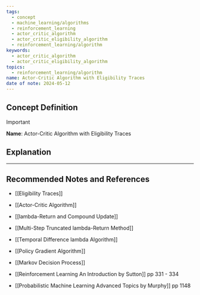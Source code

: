 ```yaml
---
tags:
  - concept
  - machine_learning/algorithms
  - reinforcement_learning
  - actor_critic_algorithm
  - actor_critic_eligibility_algorithm
  - reinforcement_learning/algorithm
keywords:
  - actor_critic_algorithm
  - actor_critic_eligibility_algorithm
topics:
  - reinforcement_learning/algorithm
name: Actor-Critic Algorithm with Eligibility Traces
date of note: 2024-05-12
---
```


## Concept Definition

>[!important]
>**Name**: Actor-Critic Algorithm with Eligibility Traces



## Explanation





-----------
##  Recommended Notes and References


- [[Eligibility Traces]]
- [[Actor-Critic Algorithm]]
- [[lambda-Return and Compound Update]]
- [[Multi-Step Truncated lambda-Return Method]]
- [[Temporal Difference lambda Algorithm]]
- [[Policy Gradient Algorithm]]
- [[Markov Decision Process]]


- [[Reinforcement Learning An Introduction by Sutton]] pp 331 - 334
- [[Probabilistic Machine Learning Advanced Topics by Murphy]] pp 1148

